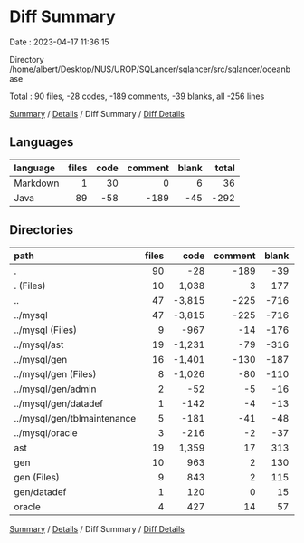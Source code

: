 # Diff Summary

Date : 2023-04-17 11:36:15

Directory /home/albert/Desktop/NUS/UROP/SQLancer/sqlancer/src/sqlancer/oceanbase

Total : 90 files,  -28 codes, -189 comments, -39 blanks, all -256 lines

[Summary](results.md) / [Details](details.md) / Diff Summary / [Diff Details](diff-details.md)

## Languages
| language | files | code | comment | blank | total |
| :--- | ---: | ---: | ---: | ---: | ---: |
| Markdown | 1 | 30 | 0 | 6 | 36 |
| Java | 89 | -58 | -189 | -45 | -292 |

## Directories
| path | files | code | comment | blank | total |
| :--- | ---: | ---: | ---: | ---: | ---: |
| . | 90 | -28 | -189 | -39 | -256 |
| . (Files) | 10 | 1,038 | 3 | 177 | 1,218 |
| .. | 47 | -3,815 | -225 | -716 | -4,756 |
| ../mysql | 47 | -3,815 | -225 | -716 | -4,756 |
| ../mysql (Files) | 9 | -967 | -14 | -176 | -1,157 |
| ../mysql/ast | 19 | -1,231 | -79 | -316 | -1,626 |
| ../mysql/gen | 16 | -1,401 | -130 | -187 | -1,718 |
| ../mysql/gen (Files) | 8 | -1,026 | -80 | -110 | -1,216 |
| ../mysql/gen/admin | 2 | -52 | -5 | -16 | -73 |
| ../mysql/gen/datadef | 1 | -142 | -4 | -13 | -159 |
| ../mysql/gen/tblmaintenance | 5 | -181 | -41 | -48 | -270 |
| ../mysql/oracle | 3 | -216 | -2 | -37 | -255 |
| ast | 19 | 1,359 | 17 | 313 | 1,689 |
| gen | 10 | 963 | 2 | 130 | 1,095 |
| gen (Files) | 9 | 843 | 2 | 115 | 960 |
| gen/datadef | 1 | 120 | 0 | 15 | 135 |
| oracle | 4 | 427 | 14 | 57 | 498 |

[Summary](results.md) / [Details](details.md) / Diff Summary / [Diff Details](diff-details.md)